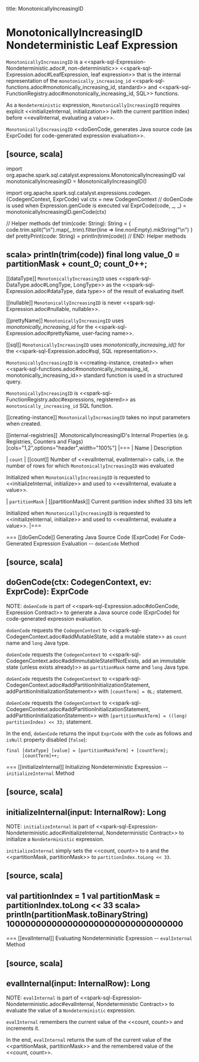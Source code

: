 title: MonotonicallyIncreasingID

# MonotonicallyIncreasingID Nondeterministic Leaf Expression

`MonotonicallyIncreasingID` is a <<spark-sql-Expression-Nondeterministic.adoc#, non-deterministic>> <<spark-sql-Expression.adoc#LeafExpression, leaf expression>> that is the internal representation of the `monotonically_increasing_id` <<spark-sql-functions.adoc#monotonically_increasing_id, standard>> and <<spark-sql-FunctionRegistry.adoc#monotonically_increasing_id, SQL>> functions.

As a `Nondeterministic` expression, `MonotonicallyIncreasingID` requires explicit <<initializeInternal, initialization>> (with the current partition index) before <<evalInternal, evaluating a value>>.

`MonotonicallyIncreasingID` <<doGenCode, generates Java source code (as ExprCode) for code-generated expression evaluation>>.

[source, scala]
----
import org.apache.spark.sql.catalyst.expressions.MonotonicallyIncreasingID
val monotonicallyIncreasingID = MonotonicallyIncreasingID()

import org.apache.spark.sql.catalyst.expressions.codegen.{CodegenContext, ExprCode}
val ctx = new CodegenContext
// doGenCode is used when Expression.genCode is executed
val ExprCode(code, _, _) = monotonicallyIncreasingID.genCode(ctx)

// Helper methods
def trim(code: String): String = {
  code.trim.split("\n").map(_.trim).filter(line => line.nonEmpty).mkString("\n")
}
def prettyPrint(code: String) = println(trim(code))
// END: Helper methods

scala> println(trim(code))
final long value_0 = partitionMask + count_0;
count_0++;
----

[[dataType]]
`MonotonicallyIncreasingID` uses <<spark-sql-DataType.adoc#LongType, LongType>> as the <<spark-sql-Expression.adoc#dataType, data type>> of the result of evaluating itself.

[[nullable]]
`MonotonicallyIncreasingID` is never <<spark-sql-Expression.adoc#nullable, nullable>>.

[[prettyName]]
`MonotonicallyIncreasingID` uses *monotonically_increasing_id* for the <<spark-sql-Expression.adoc#prettyName, user-facing name>>.

[[sql]]
`MonotonicallyIncreasingID` uses *monotonically_increasing_id()* for the <<spark-sql-Expression.adoc#sql, SQL representation>>.

`MonotonicallyIncreasingID` is <<creating-instance, created>> when <<spark-sql-functions.adoc#monotonically_increasing_id, monotonically_increasing_id>> standard function is used in a structured query.

`MonotonicallyIncreasingID` is <<spark-sql-FunctionRegistry.adoc#expressions, registered>> as `monotonically_increasing_id` SQL function.

[[creating-instance]]
`MonotonicallyIncreasingID` takes no input parameters when created.

[[internal-registries]]
.MonotonicallyIncreasingID's Internal Properties (e.g. Registries, Counters and Flags)
[cols="1,2",options="header",width="100%"]
|===
| Name
| Description

| `count`
| [[count]] Number of <<evalInternal, evalInternal>> calls, i.e. the number of rows for which `MonotonicallyIncreasingID` was evaluated

Initialized when `MonotonicallyIncreasingID` is requested to <<initializeInternal, initialize>> and used to <<evalInternal, evaluate a value>>.

| `partitionMask`
| [[partitionMask]] Current partition index shifted 33 bits left

Initialized when `MonotonicallyIncreasingID` is requested to <<initializeInternal, initialize>> and used to <<evalInternal, evaluate a value>>.
|===

=== [[doGenCode]] Generating Java Source Code (ExprCode) For Code-Generated Expression Evaluation -- `doGenCode` Method

[source, scala]
----
doGenCode(ctx: CodegenContext, ev: ExprCode): ExprCode
----

NOTE: `doGenCode` is part of <<spark-sql-Expression.adoc#doGenCode, Expression Contract>> to generate a Java source code (ExprCode) for code-generated expression evaluation.

`doGenCode` requests the `CodegenContext` to <<spark-sql-CodegenContext.adoc#addMutableState, add a mutable state>> as `count` name and `long` Java type.

`doGenCode` requests the `CodegenContext` to <<spark-sql-CodegenContext.adoc#addImmutableStateIfNotExists, add an immutable state (unless exists already)>> as `partitionMask` name and `long` Java type.

`doGenCode` requests the `CodegenContext` to <<spark-sql-CodegenContext.adoc#addPartitionInitializationStatement, addPartitionInitializationStatement>> with `[countTerm] = 0L;` statement.

`doGenCode` requests the `CodegenContext` to <<spark-sql-CodegenContext.adoc#addPartitionInitializationStatement, addPartitionInitializationStatement>> with `[partitionMaskTerm] = ((long) partitionIndex) << 33;` statement.

In the end, `doGenCode` returns the input `ExprCode` with the `code` as follows and `isNull` property disabled (`false`):

```
final [dataType] [value] = [partitionMaskTerm] + [countTerm];
      [countTerm]++;
```

=== [[initializeInternal]] Initializing Nondeterministic Expression -- `initializeInternal` Method

[source, scala]
----
initializeInternal(input: InternalRow): Long
----

NOTE: `initializeInternal` is part of <<spark-sql-Expression-Nondeterministic.adoc#initializeInternal, Nondeterministic Contract>> to initialize a `Nondeterministic` expression.

`initializeInternal` simply sets the <<count, count>> to `0` and the <<partitionMask, partitionMask>> to `partitionIndex.toLong << 33`.

[source, scala]
----
val partitionIndex = 1
val partitionMask = partitionIndex.toLong << 33
scala> println(partitionMask.toBinaryString)
1000000000000000000000000000000000
----

=== [[evalInternal]] Evaluating Nondeterministic Expression -- `evalInternal` Method

[source, scala]
----
evalInternal(input: InternalRow): Long
----

NOTE: `evalInternal` is part of <<spark-sql-Expression-Nondeterministic.adoc#evalInternal, Nondeterministic Contract>> to evaluate the value of a `Nondeterministic` expression.

`evalInternal` remembers the current value of the <<count, count>> and increments it.

In the end, `evalInternal` returns the sum of the current value of the <<partitionMask, partitionMask>> and the remembered value of the <<count, count>>.
